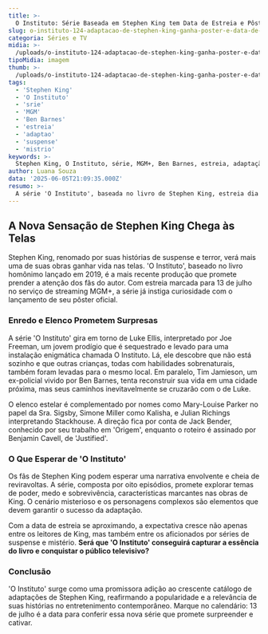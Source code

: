 ```yaml
---
title: >-
  O Instituto: Série Baseada em Stephen King tem Data de Estreia e Pôster Revelados
slug: o-instituto-124-adaptacao-de-stephen-king-ganha-poster-e-data-de-estreia
categoria: Séries e TV
midia: >-
  /uploads/o-instituto-124-adaptacao-de-stephen-king-ganha-poster-e-data-de-estreia-thumb.jpeg
tipoMidia: imagem
thumb: >-
  /uploads/o-instituto-124-adaptacao-de-stephen-king-ganha-poster-e-data-de-estreia-thumb.jpeg
tags:
  - 'Stephen King'
  - 'O Instituto'
  - 'srie'
  - 'MGM'
  - 'Ben Barnes'
  - 'estreia'
  - 'adaptao'
  - 'suspense'
  - 'mistrio'
keywords: >-
  Stephen King, O Instituto, série, MGM+, Ben Barnes, estreia, adaptação, suspense, mistério
author: Luana Souza
data: '2025-06-05T21:09:35.000Z'
resumo: >-
  A série 'O Instituto', baseada no livro de Stephen King, estreia dia 13 de julho no MGM+ e conta com Ben Barnes no elenco principal. Veja o pôster oficial e saiba mais sobre a produção.
---
```


## A Nova Sensação de Stephen King Chega às Telas

Stephen King, renomado por suas histórias de suspense e terror, verá mais uma de suas obras ganhar vida nas telas. 'O Instituto', baseado no livro homônimo lançado em 2019, é a mais recente produção que promete prender a atenção dos fãs do autor. Com estreia marcada para 13 de julho no serviço de streaming MGM+, a série já instiga curiosidade com o lançamento de seu pôster oficial.

### Enredo e Elenco Prometem Surpresas

A série 'O Instituto' gira em torno de Luke Ellis, interpretado por Joe Freeman, um jovem prodígio que é sequestrado e levado para uma instalação enigmática chamada O Instituto. Lá, ele descobre que não está sozinho e que outras crianças, todas com habilidades sobrenaturais, também foram levadas para o mesmo local. Em paralelo, Tim Jamieson, um ex-policial vivido por Ben Barnes, tenta reconstruir sua vida em uma cidade próxima, mas seus caminhos inevitavelmente se cruzarão com o de Luke.

O elenco estelar é complementado por nomes como Mary-Louise Parker no papel da Sra. Sigsby, Simone Miller como Kalisha, e Julian Richings interpretando Stackhouse. A direção fica por conta de Jack Bender, conhecido por seu trabalho em 'Origem', enquanto o roteiro é assinado por Benjamin Cavell, de 'Justified'.

### O Que Esperar de 'O Instituto'

Os fãs de Stephen King podem esperar uma narrativa envolvente e cheia de reviravoltas. A série, composta por oito episódios, promete explorar temas de poder, medo e sobrevivência, características marcantes nas obras de King. O cenário misterioso e os personagens complexos são elementos que devem garantir o sucesso da adaptação.

Com a data de estreia se aproximando, a expectativa cresce não apenas entre os leitores de King, mas também entre os aficionados por séries de suspense e mistério. **Será que 'O Instituto' conseguirá capturar a essência do livro e conquistar o público televisivo?**

### Conclusão

'O Instituto' surge como uma promissora adição ao crescente catálogo de adaptações de Stephen King, reafirmando a popularidade e a relevância de suas histórias no entretenimento contemporâneo. Marque no calendário: 13 de julho é a data para conferir essa nova série que promete surpreender e cativar.
